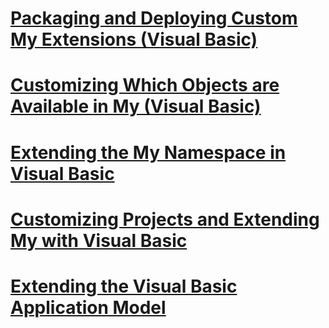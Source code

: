 # [Packaging and Deploying Custom My Extensions (Visual Basic)](packaging-and-deploying-custom-my-extensions.md)
# [Customizing Which Objects are Available in My (Visual Basic)](customizing-which-objects-are-available-in-my.md)
# [Extending the My Namespace in Visual Basic](extending-the-my-namespace.md)
# [Customizing Projects and Extending My with Visual Basic](customizing-projects-and-extending-my.md)
# [Extending the Visual Basic Application Model](extending-the-visual-basic-application-model.md)
